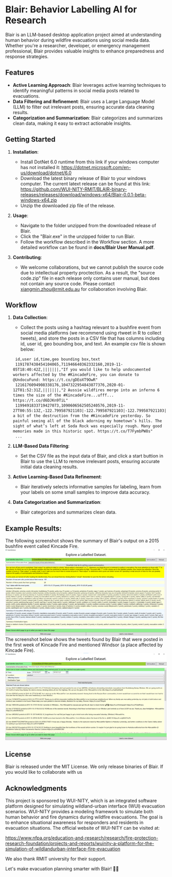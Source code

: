 # Blair: Behavior Labelling AI for Research

Blair is an LLM-based desktop application project aimed at understanding human behavior during wildfire evacuations using social media data. Whether you're a researcher, developer, or emergency management professional, Blair provides valuable insights to enhance preparedness and response strategies.

## Features

- **Active Learning Approach**: Blair leverages active learning techniques to identify meaningful patterns in social media posts related to evacuations.
- **Data Filtering and Refinement**: Blair uses a Large Language Model (LLM) to filter out irrelevant posts, ensuring accurate data cleaning results.
- **Categorization and Summarization**: Blair categorizes and summarizes clean data, making it easy to extract actionable insights.

## Getting Started

1. **Installation**:
   - Install DotNet 6.0 runtime from this link if your windows computer has not installed it: https://dotnet.microsoft.com/en-us/download/dotnet/6.0 
   - Download the latest binary release of Blair to your windows computer. The current latext release can be found at this link:
   <https://github.com/WUI-NITY-RMIT/BLAIR-binary-releases/releases/download/windows-x64/Blair-0.0.1-beta-windows-x64.zip>
   - Unzip the downloaded zip file of the release.

2. **Usage**:
   - Navigate to the folder unzipped from the downloaded release of Blair.
   - Click the "Blair.exe" in the unzipped folder to run Blair.
   - Follow the workflow described in the Workflow section. A more detailed workflow can be found in **docs/Blair User Manual.pdf**.

3. **Contributing**:
   - We welcome collaborations, but we cannot publish the source code due to intellectual property proctection. As a result, the "source code.zip" file in each release only contains user manual, but does not contain any source code. Please contact xiangmin.zhou@rmit.edu.au for collaboration involving Blair. 

## Workflow

1. **Data Collection**:
   - Collect the posts using a hashtag relevant to a bushfire event from social media platforms (we recommend using rtweet in R to collect tweets), and store the posts in a CSV file that has columns including id, user id, geo bounding box, and text. An example csv file is shown below:
   ```
    id,user id,time,geo bounding box,text
    1191787438454104065,711946640362332160,2019-11-05T18:40:42Z,|||||||,"If you would like to help undocumented workers affected by the #KincadeFire, you can donate to @UndocuFund: https://t.co/gDEoXT9OwR"
    1216176094908338176,1047322954843877376,2020-01-12T01:52:31Z,|||||||,"2 Aussie wildfires merge into an inferno 6 times the size of the #KincadeFire...ufff... https://t.co/d6DJKn9TiL"
    1199491833719427073,1090606562505240576,2019-11-27T00:55:13Z,-122.799587921103|-122.799587921103|-122.799587921103|-122.799587921103|38.6606496763912|38.6606496763912|38.6606496763912|38.6606496763912,"Toured a bit of the destruction from the #KincadeFire yesterday. So painful seeing all of the black adorning my hometown’s hills. The sight of what’s left at Soda Rock was especially rough. Many good memories made in this historic spot. https://t.co/T7FymbPW8s"
    ...
   ``` 

2. **LLM-Based Data Filtering**:
   - Set the CSV file as the input data of Blair, and click a start buttion in Blair to use the LLM to remove irrelevant posts, ensuring accurate initial data cleaning results.

3. **Active Learning-Based Data Refinement**:
   - Blair iteratively selects informative samples for labeling, learn from your labels on some small samples to improve data accuracy.

4. **Data Categorization and Summarization**:
   - Blair categorizes and summarizes clean data.

## Example Results:
The following screenshot shows the summary of Blair's output on a 2015 bushfire event called Kincade Fire. 
![Summary](images/blair_kincade_summary.png)
The screenshot below shows the tweets found by Blair that were posted in the first week of Kincade Fire and mentioned Windsor (a place affected by Kincade Fire).
![First week windsor](images/blair_kincade_first_week_windsor.png)

## License

Blair is released under the MIT License. We only release binaries of Blair. If you would like to collaborate with us 

## Acknowledgments

This project is sponsored by WUI-NITY, which is an integrated software platform designed for simulating wildland-urban interface (WUI) evacuation scenarios. WUI-NITY provides a modeling framework to simulate both human behavior and fire dynamics during wildfire evacuations. The goal is to enhance situational awareness for responders and residents in evacuation situations. The official website of WUI-NITY can be visited at: 

<https://www.nfpa.org/education-and-research/research/fire-protection-research-foundation/projects-and-reports/wuinity-a-platform-for-the-simulation-of-wildlandurban-interface-fire-evacuation>

We also thank RMIT university for their support.

Let's make evacuation planning smarter with Blair! 🚀🔥
